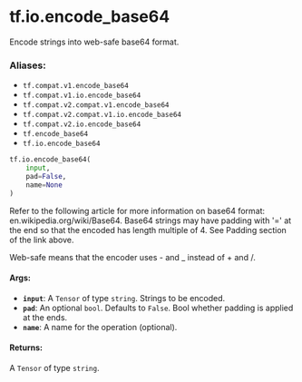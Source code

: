<div itemscope itemtype="http://developers.google.com/ReferenceObject">
<meta itemprop="name" content="tf.io.encode_base64" />
<meta itemprop="path" content="Stable" />
</div>

# tf.io.encode_base64

Encode strings into web-safe base64 format.

### Aliases:

* `tf.compat.v1.encode_base64`
* `tf.compat.v1.io.encode_base64`
* `tf.compat.v2.compat.v1.encode_base64`
* `tf.compat.v2.compat.v1.io.encode_base64`
* `tf.compat.v2.io.encode_base64`
* `tf.encode_base64`
* `tf.io.encode_base64`

``` python
tf.io.encode_base64(
    input,
    pad=False,
    name=None
)
```

<!-- Placeholder for "Used in" -->

Refer to the following article for more information on base64 format:
en.wikipedia.org/wiki/Base64. Base64 strings may have padding with '=' at the
end so that the encoded has length multiple of 4. See Padding section of the
link above.

Web-safe means that the encoder uses - and _ instead of + and /.

#### Args:


* <b>`input`</b>: A `Tensor` of type `string`. Strings to be encoded.
* <b>`pad`</b>: An optional `bool`. Defaults to `False`.
  Bool whether padding is applied at the ends.
* <b>`name`</b>: A name for the operation (optional).


#### Returns:

A `Tensor` of type `string`.
